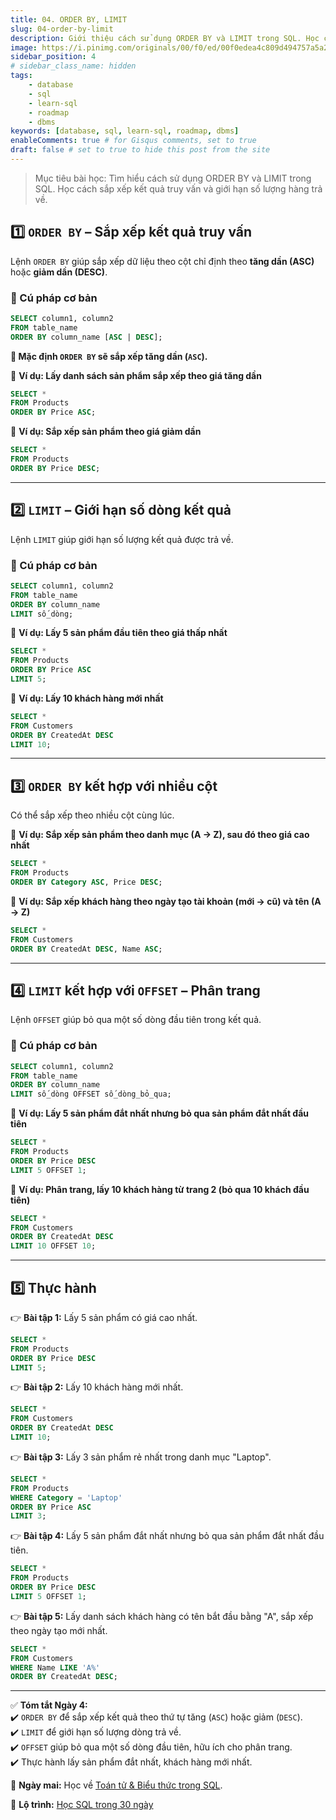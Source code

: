 ```yaml
---
title: 04. ORDER BY, LIMIT
slug: 04-order-by-limit
description: Giới thiệu cách sử dụng ORDER BY và LIMIT trong SQL. Học cách sắp xếp kết quả truy vấn và giới hạn số lượng hàng trả về.
image: https://i.pinimg.com/originals/00/f0/ed/00f0edea4c809d494757a5a251291cfe.jpg
sidebar_position: 4
# sidebar_class_name: hidden
tags:
    - database
    - sql
    - learn-sql
    - roadmap
    - dbms
keywords: [database, sql, learn-sql, roadmap, dbms]
enableComments: true # for Gisqus comments, set to true
draft: false # set to true to hide this post from the site
---
```


> Mục tiêu bài học: Tìm hiểu cách sử dụng ORDER BY và LIMIT trong SQL. Học cách sắp xếp kết quả truy vấn và giới hạn số lượng hàng trả về.

## **1️⃣ `ORDER BY` – Sắp xếp kết quả truy vấn**  
Lệnh `ORDER BY` giúp sắp xếp dữ liệu theo cột chỉ định theo **tăng dần (ASC)** hoặc **giảm dần (DESC)**.  

### **🔹 Cú pháp cơ bản**  
```sql
SELECT column1, column2 
FROM table_name 
ORDER BY column_name [ASC | DESC];
```

**📌 Mặc định `ORDER BY` sẽ sắp xếp tăng dần (`ASC`).**  

📌 **Ví dụ: Lấy danh sách sản phẩm sắp xếp theo giá tăng dần**  
```sql
SELECT * 
FROM Products 
ORDER BY Price ASC;
```

📌 **Ví dụ: Sắp xếp sản phẩm theo giá giảm dần**  
```sql
SELECT * 
FROM Products 
ORDER BY Price DESC;
```

---

## **2️⃣ `LIMIT` – Giới hạn số dòng kết quả**  
Lệnh `LIMIT` giúp giới hạn số lượng kết quả được trả về.  

### **🔹 Cú pháp cơ bản**  
```sql
SELECT column1, column2 
FROM table_name 
ORDER BY column_name 
LIMIT số_dòng;
```

📌 **Ví dụ: Lấy 5 sản phẩm đầu tiên theo giá thấp nhất**  
```sql
SELECT * 
FROM Products 
ORDER BY Price ASC 
LIMIT 5;
```

📌 **Ví dụ: Lấy 10 khách hàng mới nhất**  
```sql
SELECT * 
FROM Customers 
ORDER BY CreatedAt DESC 
LIMIT 10;
```

---

## **3️⃣ `ORDER BY` kết hợp với nhiều cột**  
Có thể sắp xếp theo nhiều cột cùng lúc.  

📌 **Ví dụ: Sắp xếp sản phẩm theo danh mục (A → Z), sau đó theo giá cao nhất**  
```sql
SELECT * 
FROM Products 
ORDER BY Category ASC, Price DESC;
```

📌 **Ví dụ: Sắp xếp khách hàng theo ngày tạo tài khoản (mới → cũ) và tên (A → Z)**  
```sql
SELECT * 
FROM Customers 
ORDER BY CreatedAt DESC, Name ASC;
```

---

## **4️⃣ `LIMIT` kết hợp với `OFFSET` – Phân trang**  
Lệnh `OFFSET` giúp bỏ qua một số dòng đầu tiên trong kết quả.  

### **🔹 Cú pháp cơ bản**  
```sql
SELECT column1, column2 
FROM table_name 
ORDER BY column_name 
LIMIT số_dòng OFFSET số_dòng_bỏ_qua;
```

📌 **Ví dụ: Lấy 5 sản phẩm đắt nhất nhưng bỏ qua sản phẩm đắt nhất đầu tiên**  
```sql
SELECT * 
FROM Products 
ORDER BY Price DESC 
LIMIT 5 OFFSET 1;

```
📌 **Ví dụ: Phân trang, lấy 10 khách hàng từ trang 2 (bỏ qua 10 khách đầu tiên)**  
```sql
SELECT * 
FROM Customers 
ORDER BY CreatedAt DESC 
LIMIT 10 OFFSET 10;
```

---

## **5️⃣ Thực hành**  
👉 **Bài tập 1:** Lấy 5 sản phẩm có giá cao nhất.  
```sql
SELECT * 
FROM Products 
ORDER BY Price DESC 
LIMIT 5;
```

👉 **Bài tập 2:** Lấy 10 khách hàng mới nhất.  
```sql
SELECT * 
FROM Customers 
ORDER BY CreatedAt DESC 
LIMIT 10;
```

👉 **Bài tập 3:** Lấy 3 sản phẩm rẻ nhất trong danh mục "Laptop".  
```sql
SELECT * 
FROM Products 
WHERE Category = 'Laptop' 
ORDER BY Price ASC 
LIMIT 3;
```

👉 **Bài tập 4:** Lấy 5 sản phẩm đắt nhất nhưng bỏ qua sản phẩm đắt nhất đầu tiên.  
```sql
SELECT * 
FROM Products 
ORDER BY Price DESC 
LIMIT 5 OFFSET 1;
```

👉 **Bài tập 5:** Lấy danh sách khách hàng có tên bắt đầu bằng "A", sắp xếp theo ngày tạo mới nhất.  
```sql
SELECT * 
FROM Customers 
WHERE Name LIKE 'A%' 
ORDER BY CreatedAt DESC;
```

---

✅ **Tóm tắt Ngày 4:**  
✔️ `ORDER BY` để sắp xếp kết quả theo thứ tự tăng (`ASC`) hoặc giảm (`DESC`).  
✔️ `LIMIT` để giới hạn số lượng dòng trả về.  
✔️ `OFFSET` giúp bỏ qua một số dòng đầu tiên, hữu ích cho phân trang.  
✔️ Thực hành lấy sản phẩm đắt nhất, khách hàng mới nhất.  

🚀 **Ngày mai:** Học về [Toán tử & Biểu thức trong SQL](05.%20Operators%20-%20Expressions.md).

📌 **Lộ trình:** [Học SQL trong 30 ngày](00.%2030-Day%20SQL%20Learning%20Roadmap.md)